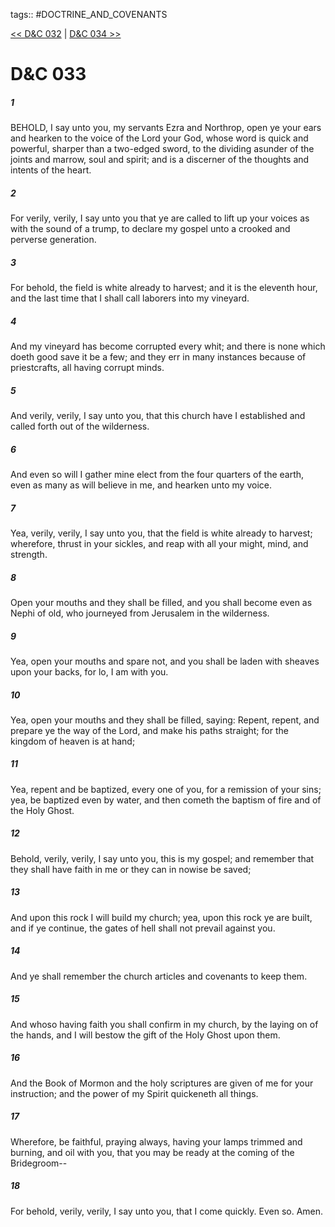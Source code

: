 tags:: #DOCTRINE_AND_COVENANTS

[<< D&C 032](DOCTRINE_AND_COVENANTS/D&C_032.md) | [D&C 034 >>](DOCTRINE_AND_COVENANTS/D&C_034.md)

# D&C 033

##### 1

BEHOLD, I say unto you, my servants Ezra and Northrop, open ye your ears and hearken to the voice of the Lord your God, whose word is quick and powerful, sharper than a two-edged sword, to the dividing asunder of the joints and marrow, soul and spirit; and is a discerner of the thoughts and intents of the heart.

##### 2

For verily, verily, I say unto you that ye are called to lift up your voices as with the sound of a trump, to declare my gospel unto a crooked and perverse generation.

##### 3

For behold, the field is white already to harvest; and it is the eleventh hour, and the last time that I shall call laborers into my vineyard.

##### 4

And my vineyard has become corrupted every whit; and there is none which doeth good save it be a few; and they err in many instances because of priestcrafts, all having corrupt minds.

##### 5

And verily, verily, I say unto you, that this church have I established and called forth out of the wilderness.

##### 6

And even so will I gather mine elect from the four quarters of the earth, even as many as will believe in me, and hearken unto my voice.

##### 7

Yea, verily, verily, I say unto you, that the field is white already to harvest; wherefore, thrust in your sickles, and reap with all your might, mind, and strength.

##### 8

Open your mouths and they shall be filled, and you shall become even as Nephi of old, who journeyed from Jerusalem in the wilderness.

##### 9

Yea, open your mouths and spare not, and you shall be laden with sheaves upon your backs, for lo, I am with you.

##### 10

Yea, open your mouths and they shall be filled, saying: Repent, repent, and prepare ye the way of the Lord, and make his paths straight; for the kingdom of heaven is at hand;

##### 11

Yea, repent and be baptized, every one of you, for a remission of your sins; yea, be baptized even by water, and then cometh the baptism of fire and of the Holy Ghost.

##### 12

Behold, verily, verily, I say unto you, this is my gospel; and remember that they shall have faith in me or they can in nowise be saved;

##### 13

And upon this rock I will build my church; yea, upon this rock ye are built, and if ye continue, the gates of hell shall not prevail against you.

##### 14

And ye shall remember the church articles and covenants to keep them.

##### 15

And whoso having faith you shall confirm in my church, by the laying on of the hands, and I will bestow the gift of the Holy Ghost upon them.

##### 16

And the Book of Mormon and the holy scriptures are given of me for your instruction; and the power of my Spirit quickeneth all things.

##### 17

Wherefore, be faithful, praying always, having your lamps trimmed and burning, and oil with you, that you may be ready at the coming of the Bridegroom--

##### 18

For behold, verily, verily, I say unto you, that I come quickly. Even so. Amen.
